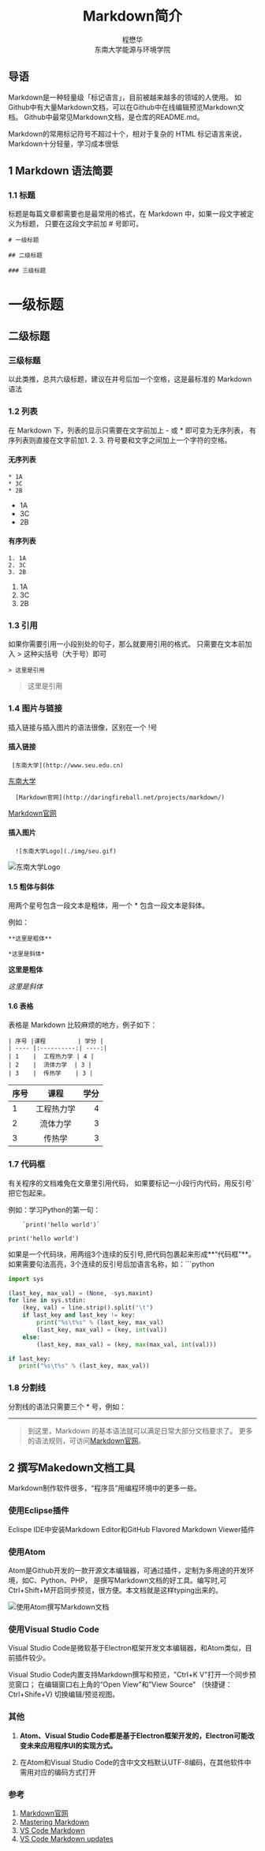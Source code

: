 # <center>Markdown简介

<center>程懋华</center>   
<center>东南大学能源与环境学院</center>

## 导语

Markdown是一种轻量级「标记语言」，目前被越来越多的领域的人使用。
如Github中有大量Markdown文档，可以在Github中在线编辑预览Markdown文档。
Github中最常见Markdown文档，是仓库的README.md。   

Markdown的常用标记符号不超过十个，相对于复杂的 HTML 标记语言来说，
Markdown十分轻量，学习成本很低

## 1 Markdown 语法简要

### 1.1 标题

标题是每篇文章都需要也是最常用的格式，在 Markdown 中，如果一段文字被定义为标题，
只要在这段文字前加 # 号即可。

    # 一级标题

    ## 二级标题

    ### 三级标题

# 一级标题

## 二级标题

### 三级标题

以此类推，总共六级标题，建议在井号后加一个空格，这是最标准的 Markdown 语法

### 1.2 列表

在 Markdown 下，列表的显示只需要在文字前加上 - 或 * 即可变为无序列表，
有序列表则直接在文字前加1. 2. 3. 符号要和文字之间加上一个字符的空格。

#### 无序列表

    * 1A
    * 3C
    * 2B

* 1A
* 3C
* 2B

#### 有序列表

    1. 1A
    2. 3C
    3. 2B

1. 1A
2. 3C
3. 2B

### 1.3 引用

如果你需要引用一小段别处的句子，那么就要用引用的格式。
只需要在文本前加入 > 这种尖括号（大于号）即可

    > 这里是引用


> 这里是引用

### 1.4 图片与链接

插入链接与插入图片的语法很像，区别在一个 !号

#### 插入链接

```
 [东南大学](http://www.seu.edu.cn)
```
[东南大学](http://www.seu.edu.cn)
 
```
  [Markdown官网](http://daringfireball.net/projects/markdown/)
```
[Markdown官网](http://daringfireball.net/projects/markdown/)

#### 插入图片
```
  ![东南大学Logo](./img/seu.gif)
````
![东南大学Logo](./img/seu.gif)

#### 1.5 粗体与斜体
用两个星号包含一段文本是粗体，用一个 * 包含一段文本是斜体。

例如：

    **这里是粗体**  

    *这里是斜体*

**这里是粗体**  

*这里是斜体*

#### 1.6 表格

表格是 Markdown 比较麻烦的地方，例子如下：

    | 序号 |课程         | 学分 |
    | ---- |:----------:| ----:|
    | 1    |  工程热力学 | 4 |
    | 2    |  流体力学  | 3 |
    | 3    |  传热学    | 3 |

| 序号 |课程         | 学分 |
| ---- |:----------:| ----:|
| 1    |  工程热力学 | 4 |
| 2    |  流体力学  | 3 |
| 3    |  传热学    | 3 |

### 1.7 代码框

有关程序的文档难免在文章里引用代码，
如果要标记一小段行内代码，用反引号`把它包起来。

例如：学习Python的第一句：

		`print('hello world')`

`print('hello world')`

如果是一个代码块，用两组3个连续的反引号,把代码包裹起来形成**“代码框”**。    
如果需要句法高亮，3个连续的反引号后加语言名称，如：```python

```python
import sys

(last_key, max_val) = (None, -sys.maxint)
for line in sys.stdin:
    (key, val) = line.strip().split("\t")
    if last_key and last_key != key:
        print("%s\t%s" % (last_key, max_val)
        (last_key, max_val) = (key, int(val))
    else:
        (last_key, max_val) = (key, max(max_val, int(val)))

if last_key:
   print("%s\t%s" % (last_key, max_val))  
```

### 1.8 分割线

分割线的语法只需要三个 * 号，例如：

 ***
 >到这里，Markdown 的基本语法就可以满足日常大部分文档要求了。
 更多的语法规则，可访问[Markdown官网](http://daringfireball.net/projects/markdown/)。

## 2 撰写Makedown文档工具

Markdown制作软件很多，“程序员”用编程环境中的更多一些。

### 使用Eclipse插件

Eclispe IDE中安装Markdown Editor和GitHub Flavored Markdown Viewer插件

### 使用Atom

Atom是Github开发的一款开源文本编辑器，可通过插件，定制为多用途的开发环境，如C、Python、PHP，
是撰写Markdown文档的好工具。编写时,可Ctrl+Shift+M开启同步预览，很方便。本文档就是这样typing出来的。

![使用Atom撰写Markdown文档](./img/atom_markdown.PNG)

### 使用Visual Studio Code

Visual Studio Code是微软基于Electron框架开发文本编辑器，和Atom类似，目前插件较少。

Visual Studio Code内置支持Markdown撰写和预览，"Ctrl+K V"打开一个同步预览窗口；
在编辑窗口右上角的“Open View"和”View Source" （快捷键：Ctrl+Shife+V) 切换编辑/预览视图。


### 其他

1. **Atom、Visual Studio Code都是基于Electron框架开发的，Electron可能改变未来应用程序UI的实现方式。**

2. 在Atom和Visual Studio Code的含中文文档默认UTF-8编码，在其他软件中需用对应的编码方式打开

### 参考

1. [Markdown官网](http://daringfireball.net/projects/markdown/)
2. [Mastering Markdown](https://guides.github.com/features/mastering-markdown/)
3. [VS Code Markdown](https://code.visualstudio.com/docs/languages/markdown/)
4. [VS Code Markdown updates](https://code.visualstudio.com/updates#_languages-markdown-preview/)